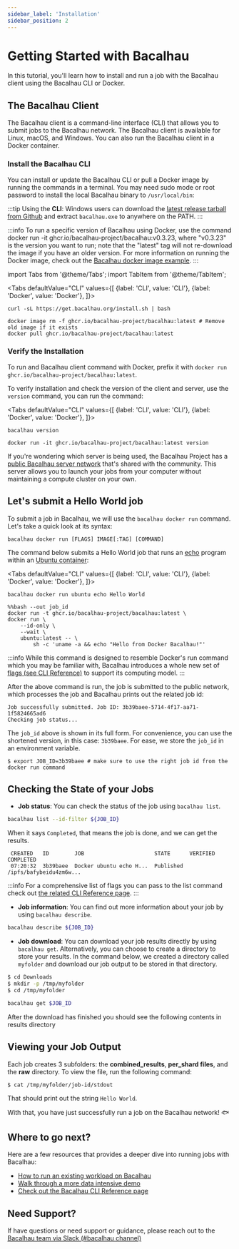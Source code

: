 ```yaml
---
sidebar_label: 'Installation'
sidebar_position: 2
---
```


# Getting Started with Bacalhau

In this tutorial, you'll learn how to install and run a job with the Bacalhau client using the Bacalhau CLI or Docker.

## The Bacalhau Client

The Bacalhau client is a command-line interface (CLI) that allows you to submit jobs to the Bacalhau network. The Bacalhau client is available for Linux, macOS, and Windows. You can also run the Bacalhau client in a Docker container. 

### Install the Bacalhau CLI 

You can install or update the Bacalhau CLI or pull a Docker image by running the commands in a terminal.
You may need sudo mode or root password to install the local Bacalhau binary to `/usr/local/bin`:

:::tip
Using the **CLI**: Windows users can download the [latest release tarball from Github](https://github.com/bacalhau-project/bacalhau/releases) and extract `bacalhau.exe` to anywhere on the PATH. 
:::

:::info
To run a specific version of Bacalhau using Docker, use the command docker run -it ghcr.io/bacalhau-project/bacalhau:v0.3.23, where "v0.3.23" is the version you want to run; note that the "latest" tag will not re-download the image if you have an older version. For more information on running the Docker image, check out the [Bacalhau docker image example](../examples/workload-onboarding/bacalhau-docker-image/index.md).
:::



import Tabs from '@theme/Tabs';
import TabItem from '@theme/TabItem';

<Tabs
    defaultValue="CLI"
    values={[
        {label: 'CLI', value: 'CLI'},
        {label: 'Docker', value: 'Docker'},
    ]}>
<TabItem value="CLI">

    curl -sL https://get.bacalhau.org/install.sh | bash

</TabItem>
<TabItem value="Docker">

    docker image rm -f ghcr.io/bacalhau-project/bacalhau:latest # Remove old image if it exists
    docker pull ghcr.io/bacalhau-project/bacalhau:latest

</TabItem>
</Tabs>

### Verify the Installation

To run and Bacalhau client command with Docker, prefix it with `docker run ghcr.io/bacalhau-project/bacalhau:latest`. 

To verify installation and check the version of the client and server, use the `version` command, you can run the command:


<Tabs
    defaultValue="CLI"
    values={[
        {label: 'CLI', value: 'CLI'},
        {label: 'Docker', value: 'Docker'},
    ]}>
<TabItem value="CLI">

    bacalhau version

</TabItem>
<TabItem value="Docker">

    docker run -it ghcr.io/bacalhau-project/bacalhau:latest version

</TabItem>
</Tabs>

If you're wondering which server is being used, the Bacalhau Project has a [public Bacalhau server network](https://docs.bacalhau.org/#our-vision) that's shared with the community. This server allows you to launch your jobs from your computer without maintaining a compute cluster on your own.


## Let's submit a Hello World job

To submit a job in Bacalhau, we will use the `bacalhau docker run` command. Let's take a quick look at its syntax:

`bacalhau docker run [FLAGS] IMAGE[:TAG] [COMMAND]`

The command below submits a Hello World job that runs an [echo](https://en.wikipedia.org/wiki/Echo_(command)) program within an [Ubuntu container](https://hub.docker.com/_/ubuntu):

<Tabs
    defaultValue="CLI"
    values={[
        {label: 'CLI', value: 'CLI'},
        {label: 'Docker', value: 'Docker'},
    ]}>
<TabItem value="CLI">

    bacalhau docker run ubuntu echo Hello World

</TabItem>
<TabItem value="Docker">

    %%bash --out job_id
    docker run -t ghcr.io/bacalhau-project/bacalhau:latest \
    docker run \
        --id-only \
        --wait \
        ubuntu:latest -- \
            sh -c 'uname -a && echo "Hello from Docker Bacalhau!"'

</TabItem>
</Tabs>

:::info
While this command is designed to resemble Docker's run command which you may be familiar with, Bacalhau introduces a whole new set of [flags (see CLI Reference)](https://docs.bacalhau.org/all-flags#docker-run) to support its computing model.
:::

After the above command is run, the job is submitted to the public network, which processes the job and Bacalhau prints out the related job id:

```
Job successfully submitted. Job ID: 3b39baee-5714-4f17-aa71-1f5824665ad6
Checking job status...
```

The `job_id` above is shown in its full form. For convenience, you can use the shortened version, in this case: `3b39baee`. For ease, we store the `job_id` in an environment variable.

```shell
$ export JOB_ID=3b39baee # make sure to use the right job id from the docker run command
```

## Checking the State of your Jobs

- **Job status**: You can check the status of the job using `bacalhau list`. 


```bash
bacalhau list --id-filter ${JOB_ID}
```

When it says `Completed`, that means the job is done, and we can get the results.

```
 CREATED   ID        JOB                      STATE      VERIFIED  COMPLETED
 07:20:32  3b39baee  Docker ubuntu echo H...  Published            /ipfs/bafybeidu4zm6w...
```

:::info
For a comprehensive list of flags you can pass to the list command check out [the related CLI Reference page](../all-flags#list).
:::

- **Job information**: You can find out more information about your job by using `bacalhau describe`.

```bash
bacalhau describe ${JOB_ID}
```

- **Job download**: You can download your job results directly by using `bacalhau get`. Alternatively, you can choose to create a directory to store your results. In the command below, we created a directory called `myfolder` and download our job output to be stored in that directory.


```bash
$ cd Downloads
$ mkdir -p /tmp/myfolder
$ cd /tmp/myfolder

bacalhau get $JOB_ID
```

After the download has finished you should see the following contents in results directory

## Viewing your Job Output

Each job creates 3 subfolders: the **combined_results**, **per_shard files**, and the **raw** directory. To view the file, run the following command:

```shell
$ cat /tmp/myfolder/job-id/stdout
```

That should print out the string `Hello World`.

With that, you have just successfully run a job on the Bacalhau network! :fish:


## Where to go next?

Here are a few resources that provides a deeper dive into running jobs with Bacalhau:

* [How to run an existing workload on Bacalhau](../getting-started/docker-workload-onboarding.md)
* [Walk through a more data intensive demo](../examples/data-engineering/image-processing/index.md)
* [Check out the Bacalhau CLI Reference page](../all-flags.md)


## Need Support?

If have questions or need support or guidance, please reach out to the [Bacalhau team via Slack (#bacalhau channel)](https://bit.ly/bacalhau-project-slack)
